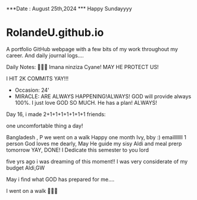 ***Date : August 25th,2024 *** Happy Sundayyyy
# RolandeU.github.io

A portfolio GitHub webpage with a few bits of my work throughout my career. And daily journal logs....

Daily Notes:
💚🙏🏾 Imana ninziza Cyane! MAY HE PROTECT US!

I HIT 2K COMMITS YAY!!!

- Occasion: 24'
- MIRACLE: ARE ALWAYS HAPPENING!ALWAYS!
GOD will provide always 100%. I just love GOD SO MUCH. He has a plan!
ALWAYS!

Day 16, i made 2+1+1+1+1+1+1+1 friends:

one uncomfortable thing a day!

Bangladesh , P we went on a walk
Happy one month Ivy, bby :)
emailllllll 1 person
God loves me dearly, May He guide my sisy
Aldi and meal prerp tomorrow YAY, DONE!
I Dedicate this semester to you lord


five yrs ago i was dreaming of this moment!!
I was very considerate of my budget Aldi,GW

May i find what GOD has prepared for me....

I went on a walk 💚💚💚







